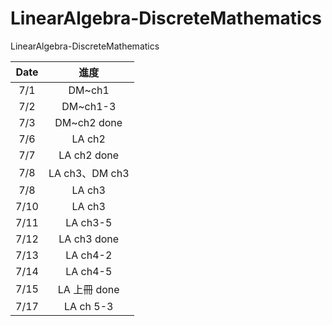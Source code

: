 # LinearAlgebra-DiscreteMathematics

LinearAlgebra-DiscreteMathematics

| Date |      進度      |
| :--: | :------------: |
| 7/1  |     DM~ch1     |
| 7/2  |    DM~ch1-3    |
| 7/3  |  DM~ch2 done   |
| 7/6  |     LA ch2     |
| 7/7  |  LA ch2 done   |
| 7/8  | LA ch3、DM ch3 |
| 7/8  |     LA ch3     |
| 7/10 |     LA ch3     |
| 7/11 |    LA ch3-5    |
| 7/12 |  LA ch3 done   |
| 7/13 |    LA ch4-2    |
| 7/14 |    LA ch4-5    |
| 7/15 |  LA 上冊 done  |
| 7/17 |   LA ch 5-3    |
